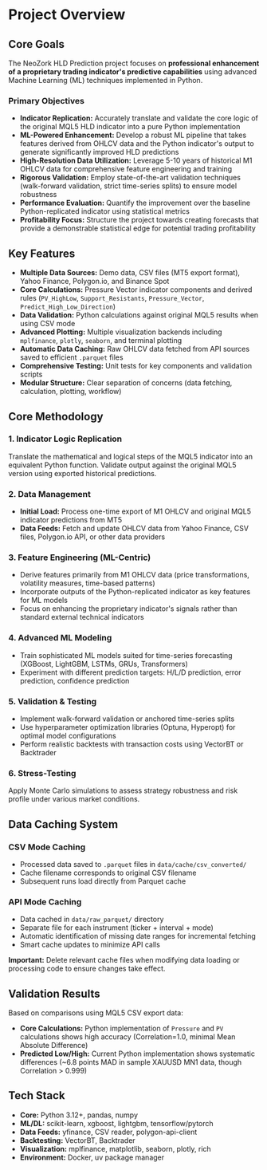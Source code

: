 # Project Overview

## Core Goals

The NeoZork HLD Prediction project focuses on **professional enhancement of a proprietary trading indicator's predictive capabilities** using advanced Machine Learning (ML) techniques implemented in Python.

### Primary Objectives

* **Indicator Replication:** Accurately translate and validate the core logic of the original MQL5 HLD indicator into a pure Python implementation
* **ML-Powered Enhancement:** Develop a robust ML pipeline that takes features derived from OHLCV data and the Python indicator's output to generate significantly improved HLD predictions
* **High-Resolution Data Utilization:** Leverage 5-10 years of historical M1 OHLCV data for comprehensive feature engineering and training
* **Rigorous Validation:** Employ state-of-the-art validation techniques (walk-forward validation, strict time-series splits) to ensure model robustness
* **Performance Evaluation:** Quantify the improvement over the baseline Python-replicated indicator using statistical metrics
* **Profitability Focus:** Structure the project towards creating forecasts that provide a demonstrable statistical edge for potential trading profitability

## Key Features

* **Multiple Data Sources:** Demo data, CSV files (MT5 export format), Yahoo Finance, Polygon.io, and Binance Spot
* **Core Calculations:** Pressure Vector indicator components and derived rules (`PV_HighLow`, `Support_Resistants`, `Pressure_Vector`, `Predict_High_Low_Direction`)
* **Data Validation:** Python calculations against original MQL5 results when using CSV mode
* **Advanced Plotting:** Multiple visualization backends including `mplfinance`, `plotly`, `seaborn`, and terminal plotting
* **Automatic Data Caching:** Raw OHLCV data fetched from API sources saved to efficient `.parquet` files
* **Comprehensive Testing:** Unit tests for key components and validation scripts
* **Modular Structure:** Clear separation of concerns (data fetching, calculation, plotting, workflow)

## Core Methodology

### 1. Indicator Logic Replication
Translate the mathematical and logical steps of the MQL5 indicator into an equivalent Python function. Validate output against the original MQL5 version using exported historical predictions.

### 2. Data Management
- **Initial Load:** Process one-time export of M1 OHLCV and original MQL5 indicator predictions from MT5
- **Data Feeds:** Fetch and update OHLCV data from Yahoo Finance, CSV files, Polygon.io API, or other data providers

### 3. Feature Engineering (ML-Centric)
- Derive features primarily from M1 OHLCV data (price transformations, volatility measures, time-based patterns)
- Incorporate outputs of the Python-replicated indicator as key features for ML models
- Focus on enhancing the proprietary indicator's signals rather than standard external technical indicators

### 4. Advanced ML Modeling
- Train sophisticated ML models suited for time-series forecasting (XGBoost, LightGBM, LSTMs, GRUs, Transformers)
- Experiment with different prediction targets: H/L/D prediction, error prediction, confidence prediction

### 5. Validation & Testing
- Implement walk-forward validation or anchored time-series splits
- Use hyperparameter optimization libraries (Optuna, Hyperopt) for optimal model configurations
- Perform realistic backtests with transaction costs using VectorBT or Backtrader

### 6. Stress-Testing
Apply Monte Carlo simulations to assess strategy robustness and risk profile under various market conditions.

## Data Caching System

### CSV Mode Caching
- Processed data saved to `.parquet` files in `data/cache/csv_converted/`
- Cache filename corresponds to original CSV filename
- Subsequent runs load directly from Parquet cache

### API Mode Caching
- Data cached in `data/raw_parquet/` directory
- Separate file for each instrument (ticker + interval + mode)
- Automatic identification of missing date ranges for incremental fetching
- Smart cache updates to minimize API calls

**Important:** Delete relevant cache files when modifying data loading or processing code to ensure changes take effect.

## Validation Results

Based on comparisons using MQL5 CSV export data:

* **Core Calculations:** Python implementation of `Pressure` and `PV` calculations shows high accuracy (Correlation=1.0, minimal Mean Absolute Difference)
* **Predicted Low/High:** Current Python implementation shows systematic differences (~6.8 points MAD in sample XAUUSD MN1 data, though Correlation > 0.999)

## Tech Stack

* **Core:** Python 3.12+, pandas, numpy
* **ML/DL:** scikit-learn, xgboost, lightgbm, tensorflow/pytorch
* **Data Feeds:** yfinance, CSV reader, polygon-api-client
* **Backtesting:** VectorBT, Backtrader
* **Visualization:** mplfinance, matplotlib, seaborn, plotly, rich
* **Environment:** Docker, uv package manager
